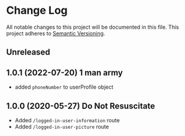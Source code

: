 # Change Log

All notable changes to this project will be documented in this file.
This project adheres to [Semantic Versioning](http://semver.org/).

## Unreleased

## 1.0.1 (2022-07-20) 1 man army

- added `phoneNumber` to userProfile object

## 1.0.0 (2020-05-27) Do Not Resuscitate

- Added `/logged-in-user-information` route
- Added `/logged-in-user-picture` route
